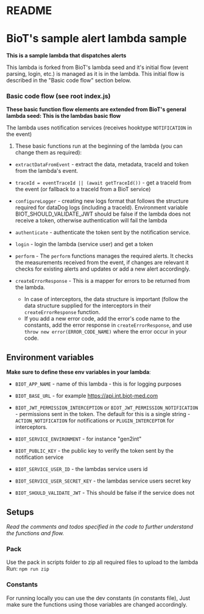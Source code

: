 # README


# BioT's sample alert lambda sample

**This is a sample lambda that dispatches alerts**

This lambda is forked from BioT's lambda seed and it's initial flow (event parsing, login, etc.) is managed as it is in the lambda.
This initial flow is described in the "Basic code flow" section below.

### Basic code flow (see root index.js)

**These basic function flow elements are extended from BioT's general lambda seed: This is the lambdas basic flow**

The lambda uses notification services (receives hooktype `NOTIFICATION` in the event)

1. These basic functions run at the beginning of the lambda (you can change them as required):

- `extractDataFromEvent` - extract the data, metadata, traceId and token from the lambda's event.

- `traceId = eventTraceId || (await getTraceId())` - get a traceId from the event (or fallback to a traceId from a BioT service)

- `configureLogger` - creating new logs format that follows the structure required for dataDog logs (including a traceId). Environment variable BIOT_SHOULD_VALIDATE_JWT should be false if the lambda does not receive a token, otherwise authentication will fail the lambda

- `authenticate` - authenticate the token sent by the notification service.

- `login` - login the lambda (service user) and get a token

- `perform` - The `perform` functions manages the required alerts. It checks the measurements received from the event, if changes are relevant it checks for existing alerts and updates or add a new alert accordingly.

- `createErrorResponse` - This is a mapper for errors to be returned from the lambda.
  - In case of interceptors, the data structure is important (follow the data structure supplied for the interceptors in their `createErrorResponse` function.
  - If you add a new error code, add the error's code name to the constants, add the error response in `createErrorResponse`, and use `throw new error(ERROR_CODE_NAME)` where the error occur in your code.

## Environment variables

**Make sure to define these env variables in your lambda**:

- `BIOT_APP_NAME` - name of this lambda - this is for logging purposes

- `BIOT_BASE_URL` - for example https://api.int.biot-med.com

- `BIOT_JWT_PERMISSION_INTERCEPTION` or `BIOT_JWT_PERMISSION_NOTIFICATION` - permissions sent in the token.
  The default for this is a single string - `ACTION_NOTIFICATION` for notifications or `PLUGIN_INTERCEPTOR` for interceptors.

- `BIOT_SERVICE_ENVIRONMENT` - for instance "gen2int"

- `BIOT_PUBLIC_KEY` - the public key to verify the token sent by the notification service

- `BIOT_SERVICE_USER_ID` - the lambdas service users id

- `BIOT_SERVICE_USER_SECRET_KEY` - the lambdas service users secret key

- `BIOT_SHOULD_VALIDATE_JWT` - This should be false if the service does not

## Setups

_Read the comments and todos specified in the code to further understand the functions and flow._

### Pack

Use the pack in scripts folder to zip all required files to upload to the lambda
Run: `npm run zip`

### Constants

For running locally you can use the dev constants (in constants file), Just make sure the functions using those variables are changed accordingly.
